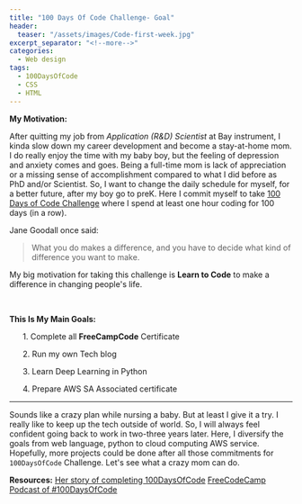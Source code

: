 ```yaml
---
title: "100 Days Of Code Challenge- Goal"
header:
  teaser: "/assets/images/Code-first-week.jpg"
excerpt_separator: "<!--more-->"
categories:
  - Web design
tags:
  - 100DaysOfCode
  - CSS
  - HTML
---
```

<style>
li{
  list-style-type: disc;
}
</style>
**My Motivation:**

After quitting my job from *Application (R&D) Scientist* at Bay instrument, I kinda slow down my career development and become a stay-at-home mom. I do really enjoy the time with my baby boy, but the feeling of depression and anxiety comes and goes. Being a full-time mom is lack of appreciation or a missing sense of accomplishment compared to what I did before as PhD and/or Scientist. So, I want to change the daily schedule for myself, for a better future, after my boy go to preK. Here I commit myself to take [100 Days of Code Challenge](https://https://www.100daysofcode.com/) where I spend at least one hour coding for 100 days (in a row).

Jane Goodall once said:
> What you do makes a difference, and you have to decide
> what kind of difference you want to make.

My big motivation for taking this challenge is **Learn to Code** to make a difference in changing people's life.

<br>

**This Is My Main Goals:**
<ul>1. Complete all <strong>FreeCampCode</strong> Certificate</ul>
<ul>2. Run my own Tech blog</ul>
<ul>3. Learn Deep Learning in Python</ul>
<ul>4. Prepare AWS SA Associated certificate</ul>
<hr>

Sounds like a crazy plan while nursing a baby. But at least I give it a try. I really like to keep up the tech outside of world. So, I will always feel confident going back to work in two-three years later. Here, I diversify the goals from web language, python to cloud computing AWS service. Hopefully, more projects could be done after all those commitments for `100DaysOfCode` Challenge. Let's see what a crazy mom can do.

**Resources:**
[Her story of completing 100DaysOfCode](https://code.likeagirl.io/100-days-of-code-challenge-completed-bbce87f04c00)
[FreeCodeCamp](https://www.freecodecamp.org/) [Podcast of #100DaysOfCode](https://www.codenewbie.org/podcast/100-days-of-code)

